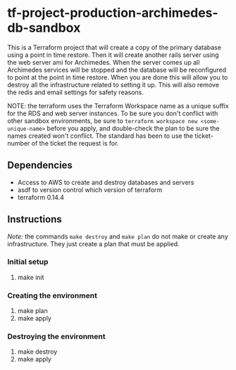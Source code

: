 # tf-project-production-archimedes-db-sandbox

This is a Terraform project that will create a copy of the primary database
using a point in time restore. Then it will create another rails server using
the web server ami for Archimedes. When the server comes up all Archimedes
services will be stopped and the database will be reconfigured to point at the
point in time restore. When you are done this will allow you to destroy all the
infrastructure related to setting it up. This will also remove the redis and
email settings for safety reasons.

NOTE: the terraform uses the Terraform Workspace name as a unique suffix for the
RDS and web server instances. To be sure you don't conflict with other sandbox
environments, be sure to `terraform workspace new <some-unique-name>` before you
apply, and double-check the plan to be sure the names created won't conflict.
The standard has been to use the ticket-number of the ticket the request is for.

## Dependencies
* Access to AWS to create and destroy databases and servers
* asdf to version control which version of terraform
* terraform 0.14.4

## Instructions

*Note:* the commands `make destroy` and `make plan` do not make or create any
infrastructure. They just create a plan that must be applied.

### Initial setup
1. make init

### Creating the environment
1. make plan
2. make apply

### Destroying the environment
1. make destroy
2. make apply
